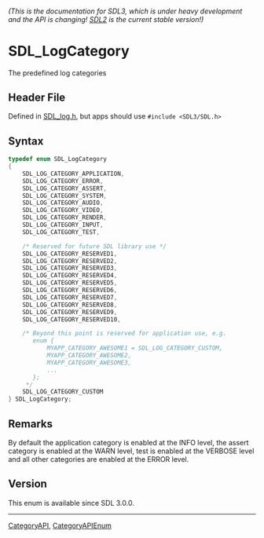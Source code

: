 ###### (This is the documentation for SDL3, which is under heavy development and the API is changing! [SDL2](https://wiki.libsdl.org/SDL2/) is the current stable version!)
# SDL_LogCategory

The predefined log categories

## Header File

Defined in [SDL_log.h](https://github.com/libsdl-org/SDL/blob/main/include/SDL3/SDL_log.h), but apps should use `#include <SDL3/SDL.h>`

## Syntax

```c
typedef enum SDL_LogCategory
{
    SDL_LOG_CATEGORY_APPLICATION,
    SDL_LOG_CATEGORY_ERROR,
    SDL_LOG_CATEGORY_ASSERT,
    SDL_LOG_CATEGORY_SYSTEM,
    SDL_LOG_CATEGORY_AUDIO,
    SDL_LOG_CATEGORY_VIDEO,
    SDL_LOG_CATEGORY_RENDER,
    SDL_LOG_CATEGORY_INPUT,
    SDL_LOG_CATEGORY_TEST,

    /* Reserved for future SDL library use */
    SDL_LOG_CATEGORY_RESERVED1,
    SDL_LOG_CATEGORY_RESERVED2,
    SDL_LOG_CATEGORY_RESERVED3,
    SDL_LOG_CATEGORY_RESERVED4,
    SDL_LOG_CATEGORY_RESERVED5,
    SDL_LOG_CATEGORY_RESERVED6,
    SDL_LOG_CATEGORY_RESERVED7,
    SDL_LOG_CATEGORY_RESERVED8,
    SDL_LOG_CATEGORY_RESERVED9,
    SDL_LOG_CATEGORY_RESERVED10,

    /* Beyond this point is reserved for application use, e.g.
       enum {
           MYAPP_CATEGORY_AWESOME1 = SDL_LOG_CATEGORY_CUSTOM,
           MYAPP_CATEGORY_AWESOME2,
           MYAPP_CATEGORY_AWESOME3,
           ...
       };
     */
    SDL_LOG_CATEGORY_CUSTOM
} SDL_LogCategory;
```

## Remarks

By default the application category is enabled at the INFO level, the
assert category is enabled at the WARN level, test is enabled at the
VERBOSE level and all other categories are enabled at the ERROR level.

## Version

This enum is available since SDL 3.0.0.

----
[CategoryAPI](CategoryAPI), [CategoryAPIEnum](CategoryAPIEnum)

